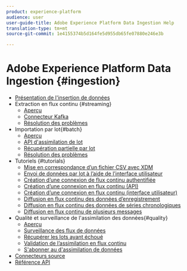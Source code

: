 ```yaml
---
product: experience-platform
audience: user
user-guide-title: Adobe Experience Platform Data Ingestion Help
translation-type: tm+mt
source-git-commit: 1e4155374b5d164fe5d955db65fe07880e246e3b

---
```



# Adobe Experience Platform Data Ingestion {#ingestion}

- [Présentation de l&#39;insertion de données](home.md)
- Extraction en flux continu {#streaming}
   - [Aperçu](streaming-ingestion/overview.md)
   - [Connecteur Kafka](streaming-ingestion/kafka.md)
   - [Résolution des problèmes](streaming-ingestion/troubleshooting.md)
- Importation par lot{#batch}
   - [Aperçu](batch-ingestion/overview.md)
   - [API d&#39;assimilation de lot](batch-ingestion/api-overview.md)
   - [Récupération partielle par lot](batch-ingestion/partial.md)
   - [Résolution des problèmes](batch-ingestion/troubleshooting.md)
- Tutoriels {#tutorials}
   - [Mise en correspondance d’un fichier CSV avec XDM](tutorials/map-a-csv-file.md)
   - [Envoi de données par lot à l’aide de l’interface utilisateur](tutorials/ingest-batch-data.md)
   - [Création d’une connexion de flux continu authentifiée](tutorials/create-authenticated-streaming-connection.md)
   - [Création d’une connexion en flux continu (API)](tutorials/create-streaming-connection.md)
   - [Création d’une connexion en flux continu (interface utilisateur)](tutorials/create-streaming-connection-ui.md)
   - [Diffusion en flux continu des données d’enregistrement](tutorials/streaming-record-data.md)
   - [Diffusion en flux continu des données de séries chronologiques](tutorials/streaming-time-series-data.md)
   - [Diffusion en flux continu de plusieurs messages](tutorials/streaming-multiple-messages.md)
- Qualité et surveillance de l&#39;assimilation des données{#quality}
   - [Aperçu](quality/overview.md)
   - [Surveillance des flux de données](quality/monitor-data-flows.md)
   - [Récupérer les lots ayant échoué](quality/retrieve-failed-batches.md)
   - [Validation de l’assimilation en flux continu](quality/streaming-validation.md)
   - [S&#39;abonner au d&#39;assimilation de données](quality/subscribe-events.md)
- [Connecteurs source](source-connectors.md)
- [Référence API](https://www.adobe.io/apis/experienceplatform/home/api-reference.html#!acpdr/swagger-specs/ingest-api.yaml)